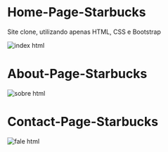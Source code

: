 # Home-Page-Starbucks
Site clone, utilizando apenas HTML, CSS e Bootstrap

 ![index html](https://user-images.githubusercontent.com/79463086/127543680-88485b49-01e7-46ce-82eb-572fbb7906a6.png)


# About-Page-Starbucks

![sobre html](https://user-images.githubusercontent.com/79463086/127544142-83f2b0a2-38cb-4e00-8709-d1949c33e787.png)



# Contact-Page-Starbucks

![fale html](https://user-images.githubusercontent.com/79463086/127544374-c449877f-2443-405e-913d-7b35b35c623a.png)
